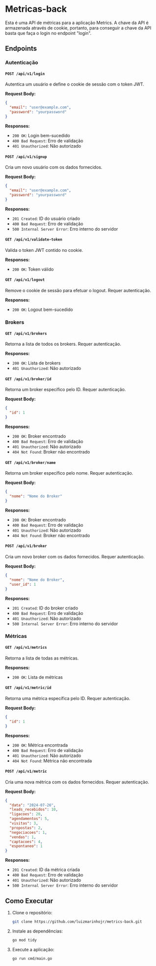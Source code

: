 # Metricas-back

Esta é uma API de métricas para a aplicação Metrics. A chave da API é armazenada através de cookie, portanto, para conseguir a chave da API basta que faça o login no endpoint "login".

## Endpoints

### Autenticação

#### `POST /api/v1/login`

Autentica um usuário e define o cookie de sessão com o token JWT.

**Request Body:**

```json
{
  "email": "user@example.com",
  "password": "yourpassword"
}
```

**Responses:**

*   `200 OK`: Login bem-sucedido
*   `400 Bad Request`: Erro de validação
*   `401 Unauthorized`: Não autorizado

#### `POST /api/v1/signup`

Cria um novo usuário com os dados fornecidos.

**Request Body:**

```json
{
  "email": "user@example.com",
  "password": "yourpassword"
}
```

**Responses:**

*   `201 Created`: ID do usuário criado
*   `400 Bad Request`: Erro de validação
*   `500 Internal Server Error`: Erro interno do servidor

#### `GET /api/v1/validate-token`

Valida o token JWT contido no cookie.

**Responses:**

*   `200 OK`: Token válido

#### `GET /api/v1/logout`

Remove o cookie de sessão para efetuar o logout. Requer autenticação.

**Responses:**

*   `200 OK`: Logout bem-sucedido

### Brokers

#### `GET /api/v1/brokers`

Retorna a lista de todos os brokers. Requer autenticação.

**Responses:**

*   `200 OK`: Lista de brokers
*   `401 Unauthorized`: Não autorizado

#### `GET /api/v1/broker/id`

Retorna um broker específico pelo ID. Requer autenticação.

**Request Body:**

```json
{
  "id": 1
}
```

**Responses:**

*   `200 OK`: Broker encontrado
*   `400 Bad Request`: Erro de validação
*   `401 Unauthorized`: Não autorizado
*   `404 Not Found`: Broker não encontrado

#### `GET /api/v1/broker/name`

Retorna um broker específico pelo nome. Requer autenticação.

**Request Body:**

```json
{
  "nome": "Nome do Broker"
}
```

**Responses:**

*   `200 OK`: Broker encontrado
*   `400 Bad Request`: Erro de validação
*   `401 Unauthorized`: Não autorizado
*   `404 Not Found`: Broker não encontrado

#### `POST /api/v1/broker`

Cria um novo broker com os dados fornecidos. Requer autenticação.

**Request Body:**

```json
{
  "nome": "Nome do Broker",
  "user_id": 1
}
```

**Responses:**

*   `201 Created`: ID do broker criado
*   `400 Bad Request`: Erro de validação
*   `401 Unauthorized`: Não autorizado
*   `500 Internal Server Error`: Erro interno do servidor

### Métricas

#### `GET /api/v1/metrics`

Retorna a lista de todas as métricas.

**Responses:**

*   `200 OK`: Lista de métricas

#### `GET /api/v1/metric/id`

Retorna uma métrica específica pelo ID. Requer autenticação.

**Request Body:**

```json
{
  "id": 1
}
```

**Responses:**

*   `200 OK`: Métrica encontrada
*   `400 Bad Request`: Erro de validação
*   `401 Unauthorized`: Não autorizado
*   `404 Not Found`: Métrica não encontrada

#### `POST /api/v1/metric`

Cria uma nova métrica com os dados fornecidos. Requer autenticação.

**Request Body:**

```json
{
  "data": "2024-07-26",
  "leads_recebidos": 10,
  "ligacoes": 20,
  "agendamentos": 5,
  "visitas": 3,
  "propostas": 2,
  "negociacoes": 1,
  "vendas": 1,
  "captacoes": 4,
  "espontaneo": 1
}
```

**Responses:**

*   `201 Created`: ID da métrica criada
  *   `400 Bad Request`: Erro de validação
  *   `401 Unauthorized`: Não autorizado
  *   `500 Internal Server Error`: Erro interno do servidor

## Como Executar

1.  Clone o repositório:

    ```bash
    git clone https://github.com/luizmarinhojr/metrics-back.git
    ```

2.  Instale as dependências:

    ```bash
    go mod tidy
    ```

3.  Execute a aplicação:

    ```bash
    go run cmd/main.go
    ```
